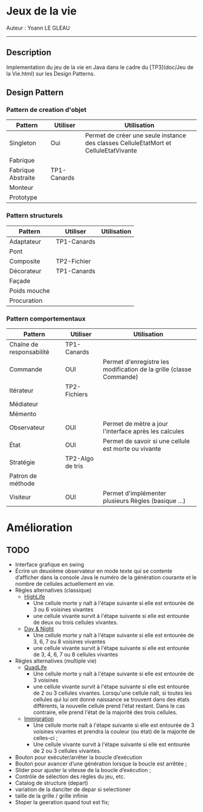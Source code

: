 # Jeux de la vie
Auteur : Yoann LE GLEAU 

---

## Description
Implementation du jeu de la vie en Java dans le cadre du [TP3](doc/Jeu de la Vie.html) sur les Design Patterns.

## Design Pattern

### Pattern de creation d'objet
| Pattern            | Utiliser    | Utilisation                                                                          |
| ------------------ | ----------- | ------------------------------------------------------------------------------------ |
| Singleton          | Oui         | Permet de créer une seule instance des classes CelluleEtatMort et CelluleEtatVivante |
| Fabrique           |             |                                                                                      |
| Fabrique Abstraite | TP1-Canards |                                                                                      |
| Monteur            |             |                                                                                      |
| Prototype          |             |                                                                                      |

### Pattern structurels
| Pattern      | Utiliser    | Utilisation |
| ------------ | ----------- | ----------- |
| Adaptateur   | TP1-Canards |             |
| Pont         |             |             |
| Composite    | TP2-Fichier |             |
| Décorateur   | TP1-Canards |             |
| Façade       |             |             |
| Poids mouche |             |             |
| Procuration  |             |             |

### Pattern comportementaux
| Pattern                  | Utiliser         | Utilisation                                                         |
| ------------------------ | ---------------- | ------------------------------------------------------------------- |
| Chaîne de responsabilité | TP1-Canards      |                                                                     |
| Commande                 | OUI              | Permet d'enregistre les modification de la grille (classe Commande) |
| Itérateur                | TP2-Fichiers     |                                                                     |
| Médiateur                |                  |                                                                     |
| Mémento                  |                  |                                                                     |
| Observateur              | OUI              | Permet de mètre a jour l'interface après les calcules               |
| État                     | OUI              | Permet de savoir si une cellule est morte ou vivante                |
| Stratégie                | TP2-Algo de tris |                                                                     |
| Patron de méthode        |                  |                                                                     |
| Visiteur                 | OUI              | Permet d'implémenter plusieurs Règles (basique …)                   |

# Amélioration

## TODO
- Interface grafique en swing
- Écrire un deuxième observateur en mode texte qui se contente d’afficher dans la console Java le numéro de la génération courante et le nombre de cellules actuellement en vie.
- Règles alternatives (classique)
  - [HighLife](https://fr.wikipedia.org/wiki/HighLife_(automate_cellulaire))
    - Une cellule morte y naît à l'étape suivante si elle est entourée de 3 ou 6 voisines vivantes
    - une cellule vivante survit à l'étape suivante si elle est entourée de deux ou trois cellules vivantes.
  - [Day & Night](https://fr.wikipedia.org/wiki/Day_%26_Night)
    - Une cellule morte y naît à l'étape suivante si elle est entourée de 3, 6, 7 ou 8 voisines vivantes
    -  une cellule vivante survit à l'étape suivante si elle est entourée de 3, 4, 6, 7 ou 8 cellules vivantes
- Règles alternatives (multiple vie)
  - [QuadLife](https://fr.wikipedia.org/wiki/QuadLife)
    - Une cellule morte y naît à l'étape suivante si elle est entourée de 3 voisines
    - une cellule vivante survit à l'étape suivante si elle est entourée de 2 ou 3 cellules vivantes.
Lorsqu'une cellule naît, si toutes les cellules qui lui ont donné naissance se trouvent dans des états différents, la nouvelle cellule prend l'état restant. Dans le cas contraire, elle prend l'état de la majorité des trois cellules.
  - [Immigration](https://fr.wikipedia.org/wiki/Immigration_(automate_cellulaire))
    - Une cellule morte naît à l'étape suivante si elle est entourée de 3 voisines vivantes et prendra la couleur (ou état) de la majorité de celles-ci ;
    - Une cellule vivante survit à l'étape suivante si elle est entourée de 2 ou 3 cellules vivantes.
- Bouton pour exécuter/arrêter la boucle d’exécution
- Bouton pour avancer d’une génération lorsque la boucle est arrêtée ;
- Slider pour ajuster la vitesse de la boucle d’exécution ;
- Contrôle de sélection des règles du jeu, etc.
- Catalog de structure (depart)
- variation de la danciter de depar si selectioner
- taille de la grille / grille infinie
- Stoper la geeration quand tout est fix;
